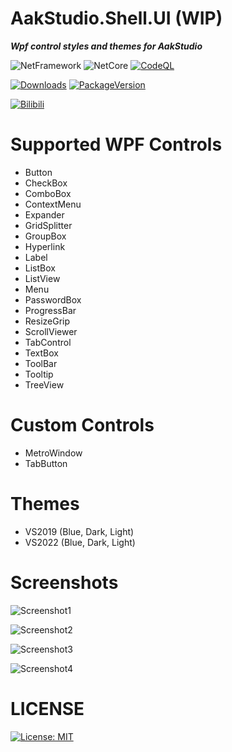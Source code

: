 # AakStudio.Shell.UI (WIP)

***Wpf control styles and themes for AakStudio***

![NetFramework](https://img.shields.io/badge/.Net%20Framework->=4.6.2-green) ![NetCore](https://img.shields.io/badge/.Net%20Core->=v3.1-blue)
[![CodeQL](https://github.com/Noisrev/AakStudio.Shell.UI/actions/workflows/codeql.yml/badge.svg)](https://github.com/Noisrev/AakStudio.Shell.UI/actions/workflows/codeql.yml)

[![Downloads](https://img.shields.io/nuget/dt/AakStudio.Shell.UI)](https://www.nuget.org/stats/packages/AakStudio.Shell.UI?groupby=Version) [![PackageVersion](https://img.shields.io/nuget/v/AakStudio.Shell.UI)](https://www.nuget.org/packages/AakStudio.Shell.UI/)

 [![Bilibili](https://img.shields.io/badge/dynamic/json?color=ff69b4&label=bilibili&query=%24.data.totalSubs&url=https%3A%2F%2Fapi.spencerwoo.com%2Fsubstats%2F%3Fsource%3Dbilibili%26queryKey%3D176863848)](https://space.bilibili.com/176863848)


 # Supported WPF Controls
 - Button
 - CheckBox
 - ComboBox
 - ContextMenu
 - Expander
 - GridSplitter
 - GroupBox
 - Hyperlink
 - Label
 - ListBox
 - ListView
 - Menu
 - PasswordBox
 - ProgressBar
 - ResizeGrip
 - ScrollViewer
 - TabControl
 - TextBox
 - ToolBar
 - Tooltip
 - TreeView

 # Custom Controls
 - MetroWindow
 - TabButton

 # Themes
 - VS2019 (Blue, Dark, Light)
 - VS2022 (Blue, Dark, Light)

 # Screenshots
 
![Screenshot1](https://raw.githubusercontent.com/Noisrev/AakStudio.Shell.UI/main/Screenshots/1.png)

![Screenshot2](https://raw.githubusercontent.com/Noisrev/AakStudio.Shell.UI/main/Screenshots/2.png)

![Screenshot3](https://raw.githubusercontent.com/Noisrev/AakStudio.Shell.UI/main/Screenshots/3.png)

![Screenshot4](https://raw.githubusercontent.com/Noisrev/AakStudio.Shell.UI/main/Screenshots/4.png)


 # LICENSE
[![License: MIT](https://img.shields.io/badge/License-MIT-yellow.svg)](https://opensource.org/licenses/MIT)
